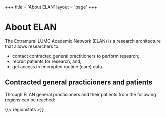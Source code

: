 +++
title = 'About ELAN'
layout = 'page'
+++

# About ELAN


The Extramural LUMC Academic Network (ELAN) is a research architecture that allows researchers to:
- contact contracted general practitioners to perform research;
- recruit patients for research, and;
- get access to encrypted routine (care) data.

## Contracted general practicioners and patients
Through ELAN general practicioners and their patients from the following regions can be reached:

{{< regionstats >}}